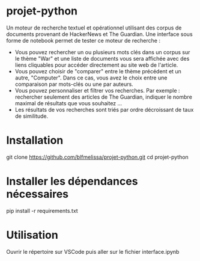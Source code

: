 # projet-python
Un moteur de recherche textuel et opérationnel utilisant des corpus de documents provenant de HackerNews et The Guardian.
Une interface sous forme de notebook permet de tester ce moteur de recherche :
- Vous pouvez rechercher un ou plusieurs mots clés dans un corpus sur le thème "War" et une liste de documents vous sera affichée avec des liens cliquables pour accéder directement au site web de l'article.
- Vous pouvez choisir de "comparer" entre le thème précédent et un autre, "Computer". Dans ce cas, vous avez le choix entre une comparaison par mots-clés ou une par auteurs. 
- Vous pouvez personnaliser et filtrer vos recherches. Par exemple : rechercher seulement des articles de The Guardian, indiquer le nombre maximal de résultats que vous souhaitez ...
- Les résultats de vos recherches sont triés par ordre décroissant de taux de similitude.

# Installation
git clone https://github.com/blfmelissa/projet-python.git
cd projet-python

# Installer les dépendances nécessaires 
pip install -r requirements.txt

# Utilisation
Ouvrir le répertoire sur VSCode puis aller sur le fichier interface.ipynb
